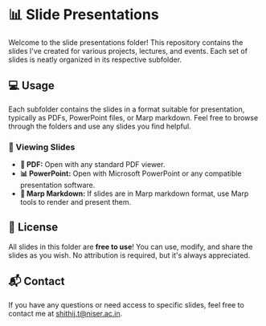 # 📊 Slide Presentations

Welcome to the slide presentations folder! This repository contains the slides I've created for various projects, lectures, and events. Each set of slides is neatly organized in its respective subfolder.

## 💻 Usage

Each subfolder contains the slides in a format suitable for presentation, typically as PDFs, PowerPoint files, or Marp markdown. Feel free to browse through the folders and use any slides you find helpful.

### 📑 Viewing Slides

- **📄 PDF:** Open with any standard PDF viewer.
- **📊 PowerPoint:** Open with Microsoft PowerPoint or any compatible presentation software.
- **📝 Marp Markdown:** If slides are in Marp markdown format, use Marp tools to render and present them.

## 📜 License

All slides in this folder are **free to use**! You can use, modify, and share the slides as you wish. No attribution is required, but it's always appreciated.

## 📬 Contact

If you have any questions or need access to specific slides, feel free to contact me at shithij.t@niser.ac.in.

